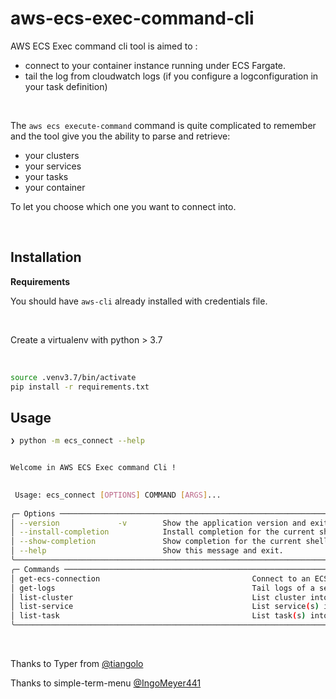 # aws-ecs-exec-command-cli

AWS ECS Exec command cli tool is aimed to :

- connect to your container instance running under ECS Fargate.
- tail the log from cloudwatch logs (if you configure a logconfiguration in your task definition)

&nbsp;

The `aws ecs execute-command` command is quite complicated to remember and the tool give you the ability to parse and retrieve:

- your clusters
- your services
- your tasks
- your container

To let you choose which one you want to connect into.

&nbsp;

## Installation

**Requirements**

You should have `aws-cli` already installed with credentials file.

&nbsp;

Create a virtualenv with python > 3.7

&nbsp;

```bash
source .venv3.7/bin/activate
pip install -r requirements.txt
```

## Usage

```bash
❯ python -m ecs_connect --help            


Welcome in AWS ECS Exec command Cli !

                                                                                                                                                                          
 Usage: ecs_connect [OPTIONS] COMMAND [ARGS]...                                                                                                                           
                                                                                                                                                                          
╭─ Options ──────────────────────────────────────────────────────────────────────────────────────────────────────────────────────────────────────────────────────────────╮
│ --version             -v        Show the application version and exit.                                                                                               │
│ --install-completion            Install completion for the current shell.                                                                                              │
│ --show-completion               Show completion for the current shell, to copy it or customize the installation.                                                       │
│ --help                          Show this message and exit.                                                                                                            │
╰────────────────────────────────────────────────────────────────────────────────────────────────────────────────────────────────────────────────────────────────────────╯
╭─ Commands ─────────────────────────────────────────────────────────────────────────────────────────────────────────────────────────────────────────────────────────────╮
│ get-ecs-connection                                  Connect to an ECS Fargate container                                                                                │
│ get-logs                                            Tail logs of a selected  ECS container                                                                             │
│ list-cluster                                        List cluster into an AWS account                                                                                   │
│ list-service                                        List service(s) into a cluster                                                                                     │
│ list-task                                           List task(s) into a service into a cluster                                                                         │
╰────────────────────────────────────────────────────────────────────────────────────────────────────────────────────────────────────────────────────────────────────────╯


```

&nbsp;

Thanks to Typer from [@tiangolo](https://typer.tiangolo.com/)

Thanks to simple-term-menu [@IngoMeyer441](https://github.com/IngoMeyer441/simple-term-menu)